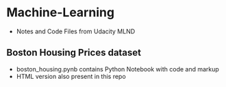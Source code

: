 # Machine-Learning
- Notes and Code Files from Udacity MLND 

## Boston Housing Prices dataset
- boston_housing.pynb contains Python Notebook with code and markup
- HTML version also present in this repo
